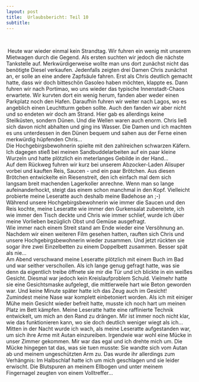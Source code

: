 ```yaml
---
layout: post
title:  Urlaubsbericht: Teil 10
subtitle:  
---
```


 

 Heute war wieder einmal kein Strandtag. Wir fuhren ein wenig mit unserem Mietwagen durch die Gegend. Als ersten suchten wir jedoch die nächste Tankstelle auf. Merkwürdigerweise wollte man uns dort zunächst nicht das benötigte Diesel verkaufen. Jedenfalls zeigten drei Damen Chris zunächst an, er solle an eine andere Zapfsäule fahren. Erst als Chris deutlich gemacht hatte, dass wir doch bitteschön Gasoleo haben möchten, klappte es. Dann fuhren wir nach Portimao, wo uns wieder das typische Innenstadt-Chaos erwartete. Wir kurvten dort ein wenig herum, fanden aber weder einen Parkplatz noch den Hafen. Daraufhin fuhren wir weiter nach Lagos, wo es angeblich einen Leuchtturm geben sollte. Auch den fanden wir aber nicht und so endeten wir doch am Strand. Hier gab es allerdings keine Steilküsten, sondern Dünen. Und die Wellen waren auch enorm. Chris ließ sich davon nicht abhalten und ging ins Wasser. Die Damen und ich machten es uns unterdessen in den Dünen bequem und sahen aus der Ferne einen merkwürdig hüpfenden Chris...  
Die Hochgebirgsbewohnerin spielte mit den zahlreichen schwarzen Käfern. Ich dagegen stieß bei meinen Sandbuddelarbeiten auf ein paar kleine Wurzeln und hatte plötzlich ein meterlanges Gebilde in der Hand...  
Auf dem Rückweg fuhren wir kurz bei unserem Abzocker-Laden Alisuper vorbei und kauften Reis, Saucen - und ein paar Brötchen. Aus diesen Brötchen entwickelte ein Riesenstreit, den ich einfach mal dem sich langsam breit machenden Lagerkoller anrechne. Wenn man so lange aufeinanderhockt, steigt das einem schon manchmal in den Kopf. Vielleicht probierte meine Leseratte auch deshalb meine Badehose an ;-)  
Während unsere Hochgebirgsbewohnerin wie immer die Saucen und den Reis kochte, meine Leseratte wie immer den Gurkensalat zubereitete, ich wie immer den Tisch deckte und Chris wie immer schlief, wurde ich über meine Vorlieben bezüglich Obst und Gemüse ausgefragt.  
Wie immer nach einem Streit stand am Ende wieder eine Versöhnung an. Nachdem wir einen weiteren Film gesehen hatten, rauften sich Chris und unsere Hochgebirgsbewohnerin wieder zusammen. Und jetzt rückten sie sogar ihre zwei Einzelbetten zu einem Doppelbett zusammen. Besser spät als nie...  
Am Abend verschwand meine Leseratte plötzlich mit einem Buch im Bad und war seither verschollen. Als ich lange genug gefragt hatte, was sie denn da eigentlich treibe öffnete sie mir die Tür und ich blickte in ein weißes Gesicht. Diesmal war jedoch kein Kreislaufproblem Schuld. Vielmehr hatte sie eine Gesichtsmaske aufgelegt, die mittlerweile hart wie Beton geworden war. Und keine Minute später hatte ich das Zeug auch im Gesicht! Zumindest meine Nase war komplett einbetoniert worden. Als ich mit einiger Mühe mein Gesicht wieder befreit hatte, musste ich noch hart um meinen Platz im Bett kämpfen. Meine Leseratte hatte eine raffinierte Technik entwickelt, um mich an den Rand zu drängen. Mir ist immer noch nicht klar, wie das funktionieren kann, wo sie doch deutlich weniger wiegt als ich...  
Mitten in der Nacht wurde ich wach, als meine Leseratte aufgestanden war, um sich ihre Arme mit Autan einzureiben. Irgendwie war wohl eine Mücke in unser Zimmer gekommen. Mir war das egal und ich drehte mich um. Die Mücke hingegen tat das, was sie tuen musste: Sie wandte sich vom Autan ab und meinem ungeschützten Arm zu. Das wurde ihr allerdings zum Verhängnis: Im Halbschlaf hatte ich um mich geschlagen und sie leider erwischt. Die Blutspuren an meinem Ellbogen und unter meinem Fingernagel zeugten von einem Volltreffer...
